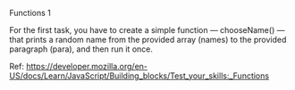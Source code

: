 Functions 1

For the first task, you have to create a simple function — chooseName() — that prints a random name from the provided array (names) to the provided paragraph (para), and then run it once.

Ref: https://developer.mozilla.org/en-US/docs/Learn/JavaScript/Building_blocks/Test_your_skills:_Functions
